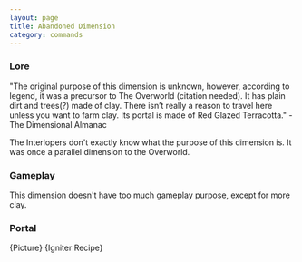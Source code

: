 ```yaml
---
layout: page
title: Abandoned Dimension
category: commands
---
```


### Lore
"The original purpose of this dimension is unknown, however, according to legend, it was a precursor to The Overworld (citation needed). It has plain dirt and trees(?) made of clay. There isn’t really a reason to travel here unless you want to farm clay. Its portal is made of Red Glazed Terracotta." - The Dimensional Almanac

The Interlopers don't exactly know what the purpose of this dimension is. It was once a parallel dimension to the Overworld.
### Gameplay
This dimension doesn't have too much gameplay purpose, except for more clay.
### Portal
{Picture}
{Igniter Recipe}
